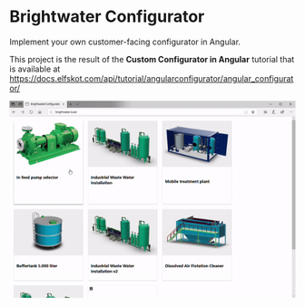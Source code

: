 # Brightwater Configurator

Implement your own customer-facing configurator in Angular. 

This project is the result of the **Custom Configurator in Angular** tutorial that is available at https://docs.elfskot.com/api/tutorial/angularconfigurator/angular_configurator/



![Result](/configurator-result.gif)


